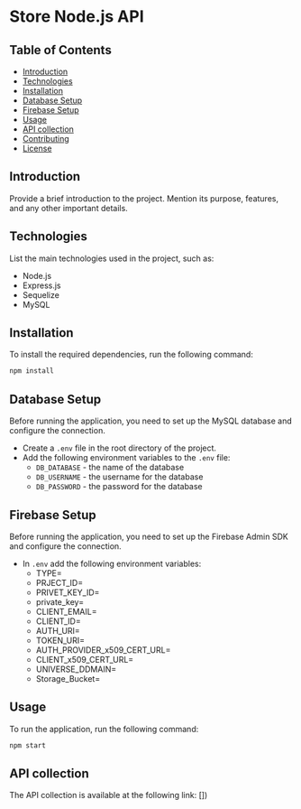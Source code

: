 # Store Node.js API

## Table of Contents

- [Introduction](#introduction)
- [Technologies](#technologies)
- [Installation](#installation)
- [Database Setup](#database-setup)
- [Firebase Setup](#firebase-setup)
- [Usage](#usage)
- [API collection](#api-collection)
- [Contributing](#contributing)
- [License](#license)

## Introduction

Provide a brief introduction to the project. Mention its purpose, features, and any other important details.

## Technologies

List the main technologies used in the project, such as:

- Node.js
- Express.js
- Sequelize
- MySQL

## Installation

To install the required dependencies, run the following command:

```bash
npm install
```

## Database Setup

Before running the application, you need to set up the MySQL database and configure the connection.

- Create a `.env` file in the root directory of the project.
- Add the following environment variables to the `.env` file:
    - `DB_DATABASE` - the name of the database
    - `DB_USERNAME` - the username for the database
    - `DB_PASSWORD` - the password for the database

## Firebase Setup

Before running the application, you need to set up the Firebase Admin SDK and configure the connection.

- In `.env` add the following environment variables:
    - TYPE=
    - PRJECT_ID=
    - PRIVET_KEY_ID=
    - private_key=
    - CLIENT_EMAIL=
    - CLIENT_ID=
    - AUTH_URI=
    - TOKEN_URI=
    - AUTH_PROVIDER_x509_CERT_URL=
    - CLIENT_x509_CERT_URL=
    - UNIVERSE_DDMAIN=
    - Storage_Bucket=

## Usage

To run the application, run the following command:

```bash
npm start
```

## API collection

The API collection is available at the following link: [])
